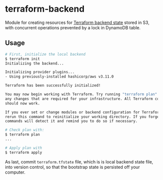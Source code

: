 # terraform-backend

Module for creating resources for [Terraform backend state](https://www.terraform.io/docs/backends/index.html) stored in S3, with concurrent operations prevented by a lock in DynamoDB table.

## Usage

```bash
# First, initialize the local backend
$ terraform init
Initializing the backend...

Initializing provider plugins...
- Using previously-installed hashicorp/aws v3.11.0

Terraform has been successfully initialized!

You may now begin working with Terraform. Try running "terraform plan" to see
any changes that are required for your infrastructure. All Terraform commands
should now work.

If you ever set or change modules or backend configuration for Terraform,
rerun this command to reinitialize your working directory. If you forget, other
commands will detect it and remind you to do so if necessary.

# Check plan with:
$ terraform plan
...

# Apply plan with
$ terraform apply
```

As last, commit `terraform.tfstate` file, which is is local backend state file, into version control, so that the bootstrap state is persisted off your computer.
